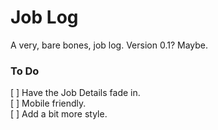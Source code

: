 # Job Log
A very, bare bones, job log. Version 0.1? Maybe. 

### To Do
[ ] Have the Job Details fade in.<br>
[ ] Mobile friendly.<br>
[ ] Add a bit more style.<br>
